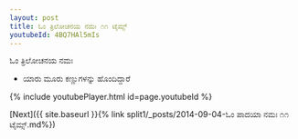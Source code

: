 ```yaml
---
layout: post
title: ಓಂ ತ್ರಿಲೋಚನಯ ನಮಃ ೧೧ ಟೈಮ್ಸ್
youtubeId: 4BQ7HAl5mIs
---
```

 
 
 ಓಂ ತ್ರಿಲೋಚನಯ ನಮಃ  
 
 -  ಯಾರು ಮೂರು ಕಣ್ಣುಗಳನ್ನು ಹೊಂದಿದ್ದಾರೆ 
 
  
 
  
 
 
 
 
 
 


{% include youtubePlayer.html id=page.youtubeId %}
 
[Next]({{ site.baseurl }}{% link  split1/_posts/2014-09-04-ಓಂ ಪಾದಯಾ ನಮಃ ೧೧ ಟೈಮ್ಸ್.md%})
 
